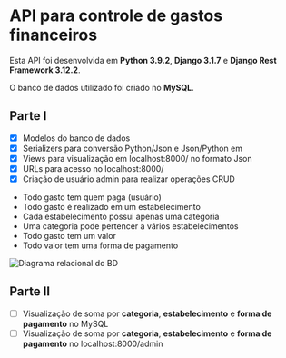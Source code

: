 # API para controle de gastos financeiros

Esta API foi desenvolvida em **Python 3.9.2**, **Django 3.1.7** e **Django Rest Framework 3.12.2**.

O banco de dados utilizado foi criado no **MySQL**.

## Parte I
- [x] Modelos do banco de dados
- [x] Serializers para conversão Python/Json e Json/Python em
- [x] Views para visualização em localhost:8000/ no formato Json
- [x] URLs para acesso no localhost:8000/
- [x] Criação de usuário admin para realizar operações CRUD

* Todo gasto tem quem paga (usuário)
* Todo gasto é realizado em um estabelecimento
* Cada estabelecimento possui apenas uma categoria
* Uma categoria pode pertencer a vários estabelecimentos
* Todo gasto tem um valor
* Todo valor tem uma forma de pagamento

![Diagrama relacional do BD](https://www.imagemhost.com.br/images/2021/03/15/diagrama_relacional_bd.png)

## Parte II
- [ ] Visualização de soma por **categoria**, **estabelecimento** e **forma de pagamento**  no MySQL
- [ ] Visualização de soma por **categoria**, **estabelecimento** e **forma de pagamento**  no localhost:8000/admin
